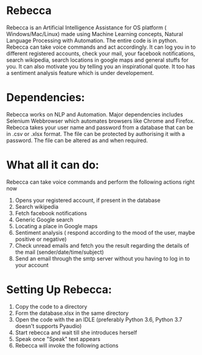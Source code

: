 # Rebecca

Rebecca is an Artificial Intelligence Assistance for OS platform ( Windows/Mac/Linux) made using Machine Learning concepts, Natural Language Processing with Automation. The entire code is in python. Rebecca can take voice commands and act accordingly. It can log you in to different registered accounts, check your mail, your facebook notifications, search wikipedia, search locations in google maps and general stuffs for you. It can also motivate you by telling you an inspirational quote. It too has a sentiment analysis feature which is under developement. 
# Dependencies:

Rebecca works on NLP and Automation. Major dependencies includes Selenium Webbrowser which automates browsers like Chrome and Firefox.
Rebecca takes your user name and password from a database that can be in .csv or .xlsx format. The file can be protected by authorising it with a password. The file can be altered as and when required. 
# What all it can do:

Rebecca can take voice commands and perform the following actions right now
1. Opens your registered account, if present in the database
2. Search wikipedia
3. Fetch facebook notifications
4. Generic Google search
5. Locating a place in Google maps
6. Sentiment analysis ( respond according to the mood of the user, maybe positive or negative)
7. Check unread emails and fetch you the result regarding the details of the mail (sender/date/time/subject)
8. Send an email through the smtp server without you having to log in to your account 
# Setting Up Rebecca:
1. Copy the code to a directory
2. Form the database.xlsx in the same directory
3. Open the code with the an IDLE (preferably Python 3.6, Python 3.7 doesn't supports Pyaudio)
4. Start rebecca and wait till she introduces herself
5. Speak once "Speak" text appears
6. Rebecca will invoke the following actions
